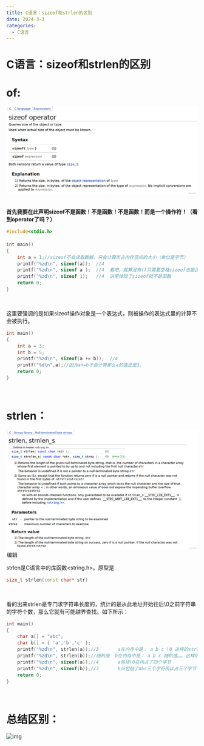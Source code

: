 ```yaml
---
title: C语言：sizeof和strlen的区别
date: 2024-3-3
categories:
  - C语言
---
```

# C语言：sizeof和strlen的区别

# of:

![img](https://raw.githubusercontent.com/QinMou000/pic/main/bc7fdcdda99407ac73c18eba32af6e73.png)![点击并拖拽以移动](data:image/gif;base64,R0lGODlhAQABAPABAP///wAAACH5BAEKAAAALAAAAAABAAEAAAICRAEAOw==)

**首先我要在此声明sizeof不是函数！不是函数！不是函数！而是一个操作符！（看到operator了吗？）**

```cpp
#include<stdio.h>

int main()
{
	int a = 1;//sizeof不会读取数据，只会计算所占内存空间的大小（单位是字节）
	printf("%zd\n", sizeof(a));  //4  
	printf("%zd\n", sizeof a );  //4  看吧，就算没有()只需要空格sizeof也能正确被执行。
	printf("%zd\n", sizeof 1);   //4  这里体现了sizeof就不是函数
	return 0;
}
```

![点击并拖拽以移动](data:image/gif;base64,R0lGODlhAQABAPABAP///wAAACH5BAEKAAAALAAAAAABAAEAAAICRAEAOw==)

这里要强调的是如果sizeof操作对象是一个表达式，则被操作的表达式里的计算不会被执行。

```cpp
int main()
{
	int a = 3;
	int b = 5;
	printf("%zd\n", sizeof(a += b));  //4
	printf("%d\n",a);//因为a+=b不会计算那么a的值还是3。
	return 0;
}
```

![点击并拖拽以移动](data:image/gif;base64,R0lGODlhAQABAPABAP///wAAACH5BAEKAAAALAAAAAABAAEAAAICRAEAOw==)

# strlen：

![img](https://raw.githubusercontent.com/QinMou000/pic/main/9c034b7d87aff3479618ae4c46fb5104.png)![点击并拖拽以移动](data:image/gif;base64,R0lGODlhAQABAPABAP///wAAACH5BAEKAAAALAAAAAABAAEAAAICRAEAOw==)编辑

strlen是C语言中的库函数<string.h>。原型是

```cpp
size_t strlen(const char* str)
```

![点击并拖拽以移动](data:image/gif;base64,R0lGODlhAQABAPABAP///wAAACH5BAEKAAAALAAAAAABAAEAAAICRAEAOw==)

看的出来strlen是专门求字符串长度的，统计的是从此地址开始往后\0之前字符串的字符个数，那么它就有可能越界查找。如下所示：

```cpp
int main()
{
	char a[] = "abc";
	char b[] = { 'a','b','c' };
	printf("%zd\n", strlen(a));//3       a在内存中是： a b c \0 这样的strlen读取了\0前面的字符个数
	printf("%zd\n", strlen(b));//随机值  b在内存中是： a b c 随机值…… 这样的，所以我们不知道后面什么地方会出现\0
	printf("%zd\n", sizeof(a));//4       a包括\0在内占了四个字节
	printf("%zd\n", sizeof(b));//3       b只包括了abc三个字符所以占三个字节
	return 0;
}
```

![点击并拖拽以移动](data:image/gif;base64,R0lGODlhAQABAPABAP///wAAACH5BAEKAAAALAAAAAABAAEAAAICRAEAOw==)

# 总结区别：

![img](https://i-blog.csdnimg.cn/blog_migrate/f6c5a110ed95ae102526f4794777907b.jpeg)![点击并拖拽以移动](data:image/gif;base64,R0lGODlhAQABAPABAP///wAAACH5BAEKAAAALAAAAAABAAEAAAICRAEAOw==)